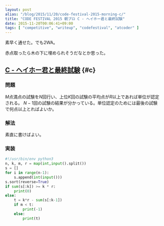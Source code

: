```yaml
---
layout: post
alias: "/blog/2015/11/20/code-festival-2015-morning-c/"
title: "CODE FESTIVAL 2015 朝プロ C - ヘイホー君と最終試験"
date: 2015-11-20T00:06:41+09:00
tags: [ "competitive", "writeup", "codefestival", "atcoder" ]
---
```


素早く通せた。でも2WA。

赤点取ったら木の下に埋められそうだなとか思った。

<!-- more -->

## [C - ヘイホー君と最終試験](https://beta.atcoder.jp/contests/code-festival-2015-morning-easy/tasks/cf_2015_morning_easy_c) {#c}

### 問題

$M$点満点の試験を$N$回行い、上位$K$回の試験の平均点が$R$以上であれば単位が認定される。
$N-1$回の試験の結果が分かっている。単位認定のためには最後の試験で何点以上とればよいか。

### 解法

素直に書けばよい。

### 実装

``` python
#!/usr/bin/env python3
n, k, m, r = map(int,input().split())
s = []
for i in range(n-1):
    s.append(int(input()))
s.sort(reverse=True)
if sum(s[:k]) >= k * r:
    print(0)
else:
    t = k*r - sum(s[:k-1])
    if m < t:
        print(-1)
    else:
        print(t)
```
